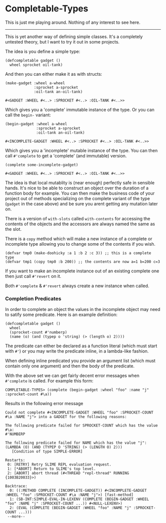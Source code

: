 # Completable-Types

This is just me playing around. Nothing of any interest to see here.

-------------

This is yet another way of defining simple classes. It's a completely untested theory, but I want to try it out in some projects.

The idea is you define a simple type:

    (defcompletable gadget ()
      wheel sprocket oil-tank)

And then you can either make it as with structs:

    (make-gadget :wheel a-wheel
                 :sprocket a-sprocket
                 :oil-tank an-oil-tank)

    #<GADGET :WHEEL #<..> :SPROCKET #<..> :OIL-TANK #<..>>

Which gives you a 'complete' immutable instance of the type. Or you can call the `begin-` variant:

    (begin-gadget :wheel a-wheel
                  :sprocket a-sprocket
                  :oil-tank an-oil-tank)

    #<INCOMPLETE-GADGET :WHEEL #<..> :SPROCKET #<..> :OIL-TANK #<..>>

Which gives you a 'incomplete' mutable instance of the type. You can then call `#'complete` to get a 'complete' (and immutable) version.

    (complete some-incomplete-gadget)

    #<GADGET :WHEEL #<..> :SPROCKET #<..> :OIL-TANK #<..>>

The idea is that local mutablity is (near enough) perfectly safe in sensible hands. It's nice to be able to construct an object over the duration of a function body for example. You can then make the business code of your project out of methods specializing on the complete variant of the type (`gadget` in the case above) and be sure you arent getting any mutation later on.

There is a version of `with-slots` called `with-contents` for accessing the contents of the objects and the accessors are always named the same as the slot.

There is a `copy` method which will make a new instance of a complete or incomplete type allowing you to change some of the contents if you wish.

    (defvar tmp0 (make-doohicky :a 1 :b 2 :c 3)) ;; this is a complete type
    (defvar tmp1 (copy tmp0 :b 200)) ;; the contents are now a=1 b=200 c=3

If you want to make an incomplete instance out of an existing complete one then just call `#'revert` on it.

Both `#'complete` & `#'revert` always create a new instance when called.

### Completion Predicates

In order to complete an object the values in the incomplete object may need to satify some predicate. Here is an example definition:

    (defcompletable gadget ()
      wheel
      (sprocket-count #'numberp)
      (name (o) (and (typep o 'string) (> (length o) 2))))

The predicate can either be declared as a function literal (which must start with `#'`) or you may write the predicate inline, in a lambda-like fashion.

When defining inline predicated you provide an argument list (which must contain only one argument) and then the body of the predicate.

With the above set we can get fairly decent error messages when `#'complete` is called. For example this form:

    COMPLETABLE-TYPES> (complete (begin-gadget :wheel "foo" :name "j" :sprocket-count #\a))

Results in the following error message

    Could not complete #<INCOMPLETE-GADGET :WHEEL "foo" :SPROCKET-COUNT #\a :NAME "j"> into a GADGET for the following reasons:

    The following predicate failed for SPROCKET-COUNT which has the value #\a:
    #'NUMBERP

    The following predicate failed for NAME which has the value "j":
    (LAMBDA (O) (AND (TYPEP O 'STRING) (> (LENGTH O) 2)))
       [Condition of type SIMPLE-ERROR]

    Restarts:
     0: [RETRY] Retry SLIME REPL evaluation request.
     1: [*ABORT] Return to SLIME's top level.
     2: [ABORT] abort thread (#<THREAD "repl-thread" RUNNING {1003B20033}>)

    Backtrace:
      0: ((:METHOD COMPLETE (INCOMPLETE-GADGET)) #<INCOMPLETE-GADGET :WHEEL "foo" :SPROCKET-COUNT #\a :NAME "j">) [fast-method]
      1: (SB-INT:SIMPLE-EVAL-IN-LEXENV (COMPLETE (BEGIN-GADGET :WHEEL "foo" :NAME "j" :SPROCKET-COUNT ...)) #<NULL-LEXENV>)
      2: (EVAL (COMPLETE (BEGIN-GADGET :WHEEL "foo" :NAME "j" :SPROCKET-COUNT ...)))
     --more--
